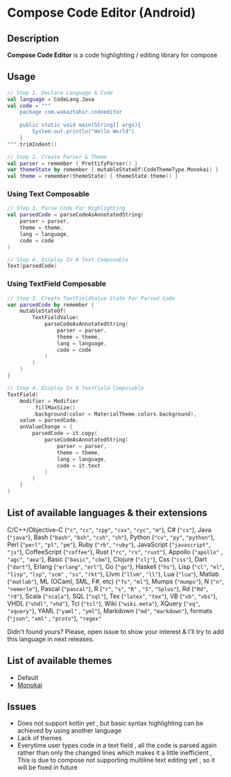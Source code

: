 # Compose Code Editor (Android)

## Description

**Compose Code Editor** is a code highlighting / editing library for compose

## Usage

```kotlin
// Step 1. Declare Language & Code
val language = CodeLang.Java
val code = """             
    package com.wakaztahir.codeeditor
    
    public static void main(String[] args){
        System.out.println("Hello World")
    }
""".trimIndent()

// Step 2. Create Parser & Theme
val parser = remember { PrettifyParser() }
var themeState by remember { mutableStateOf(CodeThemeType.Monokai) }
val theme = remember(themeState) { themeState.theme() }
```

### Using Text Composable

```kotlin
// Step 3. Parse Code For Highlighting
val parsedCode = parseCodeAsAnnotatedString(
    parser = parser,
    theme = theme,
    lang = language,
    code = code
)

// Step 4. Display In A Text Composable
Text(parsedCode)
```

### Using TextField Composable

```kotlin
// Step 3. Create TextFieldValue State For Parsed Code 
var parsedCode by remember {
    mutableStateOf(
        TextFieldValue(
            parseCodeAsAnnotatedString(
                parser = parser,
                theme = theme,
                lang = language,
                code = code
            )
        )
    )
}

// Step 4. Display In A TextField Composable
TextField(
    modifier = Modifier
        .fillMaxSize()
        .background(color = MaterialTheme.colors.background),
    value = parsedCode,
    onValueChange = {
        parsedCode = it.copy(
            parseCodeAsAnnotatedString(
                parser = parser,
                theme = theme,
                lang = language,
                code = it.text
            )
        )
    }
)
```

## List of available languages & their extensions

C/C++/Objective-C (```"c"```, ```"cc"```, ```"cpp"```, ```"cxx"```, ```"cyc"```, ```"m"```),
C# (```"cs"```), Java (```"java"```), Bash (```"bash"```, ```"bsh"```, ```"csh"```, ```"sh"```),
Python (```"cv"```, ```"py"```, ```"python"```), Perl (```"perl"```, ```"pl"```, ```"pm"```),
Ruby (```"rb"```, ```"ruby"```), JavaScript (```"javascript"```, ```"js"```),
CoffeeScript (```"coffee"```), Rust (```"rc"```, ```"rs"```, ```"rust"```), Appollo (```"apollo"```
, ```"agc"```, ```"aea"```), Basic (```"basic"```, ```"cbm"```), Clojure (```"clj"```),
Css (```"css"```), Dart (```"dart"```), Erlang (```"erlang"```, ```"erl"```), Go (```"go"```),
Haskell (```"hs"```), Lisp (```"cl"```, ```"el"```, ```"lisp"```, ```"lsp"```, ```"scm"```
, ```"ss"```, ```"rkt"```), Llvm (```"llvm"```, ```"ll"```), Lua (```"lua"```),
Matlab (```"matlab"```), ML (OCaml, SML, F#, etc) (```"fs"```, ```"ml"```), Mumps (```"mumps"```),
N (```"n"```, ```"nemerle"```), Pascal (```"pascal"```), R (```"r"```, ```"s"```, ```"R"```
, ```"S"```, ```"Splus"```), Rd (```"Rd"```, ```"rd"```), Scala (```"scala"```), SQL (```"sql"```),
Tex (```"latex"```, ```"tex"```), VB (```"vb"```, ```"vbs"```), VHDL (```"vhdl"```, ```"vhd"```),
Tcl (```"tcl"```), Wiki (```"wiki.meta"```), XQuery (```"xq"```, ```"xquery"```), YAML (```"yaml"```
, ```"yml"```), Markdown (```"md"```, ```"markdown"```), formats (```"json"```, ```"xml"```
, ```"proto"```), ```"regex"```

Didn't found yours? Please, open issue to show your interest & I'll try to add this language in next
releases.

## List of available themes

* Default
* [Monokai](http://www.eclipsecolorthemes.org/?view=theme&id=386)

## Issues

* Does not support kotlin yet , but basic syntax highlighting can be achieved by using another
  language
* Lack of themes
* Everytime user types code in a text field , all the code is parsed again rather than only the
  changed lines which makes it a little inefficient , This is due to compose not supporting
  multiline text editing yet , so it will be fixed in future